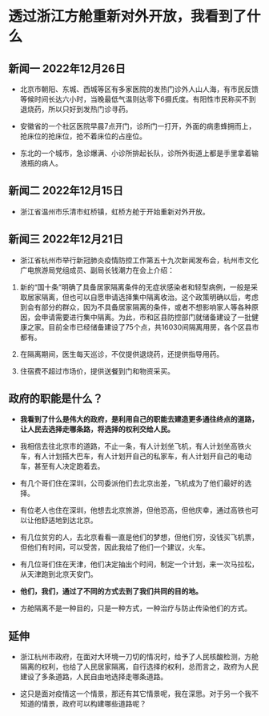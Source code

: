 # 透过浙江方舱重新对外开放，我看到了什么

## 新闻一 2022年12月26日 
- 北京市朝阳、东城、西城等区有多家医院的发热门诊外人山人海，有市民反馈等候时间长达六小时，当晚最低气温则达零下6摄氏度。有阳性市民称买不到退烧药，所以只好到发热门诊寻药。

- 安徽省的一个社区医院早晨7点开门，诊所门一打开，外面的病患蜂拥而上，抢床位的抢床位，抢不着床位的占座位。

- 东北的一个城市，急诊爆满、小诊所排起长队，诊所外街道上都是手里拿着输液瓶的病人。


## 新闻二 2022年12月15日 
- 浙江省温州市乐清市虹桥镇，虹桥方舱于开始重新对外开放。

## 新闻三 2022年12月21日 
- 浙江省杭州市举行新冠肺炎疫情防控工作第五十九次新闻发布会，杭州市文化广电旅游局党组成员、副局长钱潮力在会上介绍：

1. 新的“国十条”明确了具备居家隔离条件的无症状感染者和轻型病例，一般是采取居家隔离，但也可以自愿申请选择集中隔离收治。这个政策明确以后，考虑到会有部分的群众，因为不具备居家隔离的条件，或者不想影响家人等各种原因，会申请需要进行集中隔离。为此，市和区县防控部门就储备建设了一批健康之家。目前全市已经储备建设了75个点，共16030间隔离用房，各个区县市都有。

2. 在隔离期间，医生每天巡诊，不仅提供退烧药，还提供指导用药。

3. 住宿费不超过市场价，提供送餐到门和物资采买。

## 政府的职能是什么？
- **我看到了什么是伟大的政府，是利用自己的职能去建造更多通往终点的道路，让人民去选择走哪条路，将选择的权利交给人民。**

- 我相信去往北京市的道路，不止一条，有人计划坐飞机，有人计划坐高铁火车，有人计划搭大巴车，有人计划开自己的私家车，有人计划开自己的电动车，甚至有人决定跑着去。

- 有几个哥们住在深圳，公司委派他们去北京出差，飞机成为了他们最好的选择。

- 有位老人也住在深圳，他想去北京旅游，但他恐高，但他庆幸，通过高铁也可以让他舒适地到达北京。

- 有几位贫穷的人，去北京看看一直是他们的梦想，但他们穷，没钱买飞机票，但他们有时间，可以受苦，因此我给了他们一个建议，火车。

- 有几位哥们住在天津，他们决定抽出个时间，制定一个计划，来一次马拉松，从天津跑到北京天安门。

- **他们，我们，通过了不同的方式去到了我们共同的目的地。**

- 方舱隔离不是一种目的，只是一种方式，一种治疗与防止传染他们的方式。

## 延伸
- 浙江杭州市政府，在面对大环境一刀切的情况时，给予了人民核酸检测，方舱隔离的权利，也给了人民居家隔离，自行选择的权利，总而言之，政府为人民建设了多条道路，人民自由地选择走哪条道路。

- 这只是面对疫情这一个情景，那还有其它情景呢，我在深思。对于另一个我不知道的情景，政府可以构建哪些道路呢？